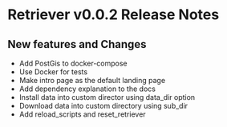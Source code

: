 Retriever v0.0.2 Release Notes
==============================

New features and Changes
------------------------

  * Add PostGis to docker-compose
  * Use Docker for tests
  * Make intro page as the default landing page
  * Add dependency explanation to the docs
  * Install data into custom director using data_dir option
  * Download data into custom directory using sub_dir
  * Add reload_scripts and reset_retriever

